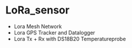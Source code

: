 # LoRa_sensor
- Lora Mesh Network 
- Lora GPS Tracker and Datalogger
- Lora Tx + Rx with DS18B20 Temperatureprobe
